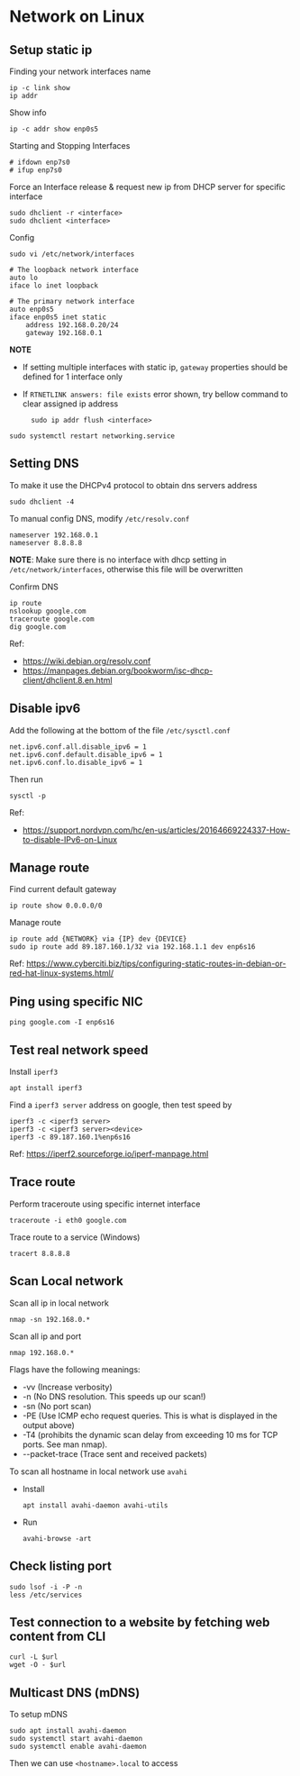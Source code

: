 # Network on Linux

## Setup static ip

Finding your network interfaces name
```
ip -c link show
ip addr
```
Show info
```
ip -c addr show enp0s5
```
Starting and Stopping Interfaces

    # ifdown enp7s0
    # ifup enp7s0

Force an Interface release & request new ip from DHCP server for specific interface

    sudo dhclient -r <interface>
    sudo dhclient <interface>

Config
```
sudo vi /etc/network/interfaces
```
```
# The loopback network interface
auto lo
iface lo inet loopback

# The primary network interface
auto enp0s5
iface enp0s5 inet static
    address 192.168.0.20/24
    gateway 192.168.0.1
```
**NOTE** 
- If setting multiple interfaces with static ip, `gateway` properties should be defined for 1 interface only 
- If `RTNETLINK answers: file exists` error shown, try bellow command to clear assigned ip address
  
        sudo ip addr flush <interface>

```
sudo systemctl restart networking.service
```
## Setting DNS
To make it use the DHCPv4 protocol to obtain dns servers address

    sudo dhclient -4

To manual config DNS, modify `/etc/resolv.conf`

    nameserver 192.168.0.1
    nameserver 8.8.8.8

**NOTE**: Make sure there is no interface with dhcp setting in `/etc/network/interfaces`, otherwise this file will be overwritten 

Confirm DNS

    ip route
    nslookup google.com
    traceroute google.com
    dig google.com

Ref:
- https://wiki.debian.org/resolv.conf
- https://manpages.debian.org/bookworm/isc-dhcp-client/dhclient.8.en.html

## Disable ipv6
 
Add the following at the bottom of the file `/etc/sysctl.conf`

    net.ipv6.conf.all.disable_ipv6 = 1
    net.ipv6.conf.default.disable_ipv6 = 1
    net.ipv6.conf.lo.disable_ipv6 = 1

Then run

    sysctl -p

Ref:
- https://support.nordvpn.com/hc/en-us/articles/20164669224337-How-to-disable-IPv6-on-Linux

## Manage route

Find current default gateway

    ip route show 0.0.0.0/0
Manage route

    ip route add {NETWORK} via {IP} dev {DEVICE}
    sudo ip route add 89.187.160.1/32 via 192.168.1.1 dev enp6s16

Ref: https://www.cyberciti.biz/tips/configuring-static-routes-in-debian-or-red-hat-linux-systems.html/

## Ping using specific NIC

    ping google.com -I enp6s16

## Test real network speed

Install `iperf3`

    apt install iperf3

Find a `iperf3 server` address on google, then test speed by

    iperf3 -c <iperf3 server>
    iperf3 -c <iperf3 server><device>
    iperf3 -c 89.187.160.1%enp6s16

Ref: https://iperf2.sourceforge.io/iperf-manpage.html

## Trace route
  
Perform traceroute using specific internet interface

    traceroute -i eth0 google.com
Trace route to a service (Windows)

    tracert 8.8.8.8
## Scan Local network

Scan all ip in local network

    nmap -sn 192.168.0.*

Scan all ip and port

    nmap 192.168.0.*

Flags have the following meanings:
- -vv (Increase verbosity)
- -n (No DNS resolution. This speeds up our scan!)
- -sn (No port scan)
- -PE (Use ICMP echo request queries. This is what is displayed in the output above)
- -T4 (prohibits the dynamic scan delay from exceeding 10 ms for TCP ports. See man nmap).
- --packet-trace (Trace sent and received packets)

To scan all hostname in local network use `avahi`

- Install

      apt install avahi-daemon avahi-utils

- Run

      avahi-browse -art

## Check listing port

    sudo lsof -i -P -n
    less /etc/services

## Test connection to a website by fetching web content from CLI

    curl -L $url
    wget -O - $url

## Multicast DNS (mDNS)
To setup mDNS

    sudo apt install avahi-daemon
    sudo systemctl start avahi-daemon
    sudo systemctl enable avahi-daemon

Then we can use `<hostname>.local` to access